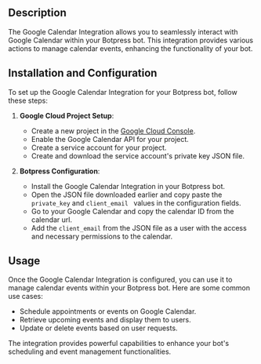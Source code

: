 ## Description

The Google Calendar Integration allows you to seamlessly interact with Google Calendar within your Botpress bot. This integration provides various actions to manage calendar events, enhancing the functionality of your bot.

## Installation and Configuration

To set up the Google Calendar Integration for your Botpress bot, follow these steps:

1. **Google Cloud Project Setup**:

   - Create a new project in the [Google Cloud Console](https://console.cloud.google.com/).
   - Enable the Google Calendar API for your project.
   - Create a service account for your project.
   - Create and download the service account's private key JSON file.

2. **Botpress Configuration**:
   - Install the Google Calendar Integration in your Botpress bot.
   - Open the JSON file downloaded earlier and copy paste the `private_key` and `client_email ` values in the configuration fields.
   - Go to your Google Calendar and copy the calendar ID from the calendar url.
   - Add the `client_email` from the JSON file as a user with the access and necessary permissions to the calendar.

## Usage

Once the Google Calendar Integration is configured, you can use it to manage calendar events within your Botpress bot. Here are some common use cases:

- Schedule appointments or events on Google Calendar.
- Retrieve upcoming events and display them to users.
- Update or delete events based on user requests.

The integration provides powerful capabilities to enhance your bot's scheduling and event management functionalities.
